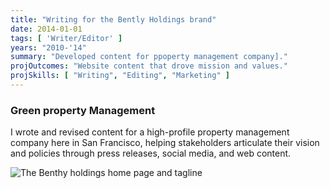 ```yaml
---
title: "Writing for the Bently Holdings brand"
date: 2014-01-01
tags: [ 'Writer/Editor' ]
years: "2010-'14"
summary: "Developed content for ppoperty management company]."
projOutcomes: "Website content that drove mission and values."
projSkills: [ "Writing", "Editing", "Marketing" ]
---
```


### Green property Management 

I wrote and revised content for a high-profile property management company here in San Francisco, helping stakeholders articulate their vision and policies through press releases, social media, and web content. 

![The Benthy holdings home page and tagline](/bently-holdings.jpg)